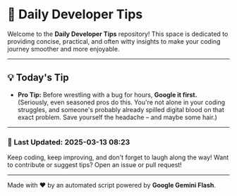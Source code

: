
# 🌟 Daily Developer Tips

Welcome to the **Daily Developer Tips** repository! This space is dedicated to providing concise, practical, and often witty insights to make your coding journey smoother and more enjoyable.

---

## 💡 Today's Tip

- **Pro Tip:**  Before wrestling with a bug for hours,  **Google it first.** (Seriously,  even seasoned pros do this.  You're not alone in your coding struggles, and someone's probably already spilled digital blood on that exact problem.  Save yourself the headache – and maybe some hair.)

---

### 📅 Last Updated: 2025-03-13 08:23

Keep coding, keep improving, and don't forget to laugh along the way! Want to contribute or suggest tips? Open an issue or pull request!

---

Made with ❤️ by an automated script powered by **Google Gemini Flash**.
